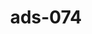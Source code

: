 ---
categories:
- ads_category-10
- ads_category-18
tags:
- ads_tag-4
- ads_tag-16
- ads_tag-13
- ads_tag-18
- ads_tag-2
- ads_tag-9
- ads_tag-5
- ads_tag-17
title: ads-074
---
